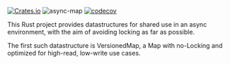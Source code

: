 [![Crates.io](https://img.shields.io/crates/v/async-map.svg?logo=rust)](https://crates.io/crates/async-map)
![async-map](https://github.com/herblet/async-map/actions/workflows/build_with_coverage.yml/badge.svg)
[![codecov](https://codecov.io/gh/herblet/async-map/branch/main/graph/badge.svg?token=I579HJZVHQ)](https://codecov.io/gh/Knowledge-42/async-map)

This Rust project provides datastructures for shared use in an async environment, with the aim of avoiding locking as far as possible.

The first such datastructure is VersionedMap, a Map with no-Locking and optimized for high-read, low-write use cases.
